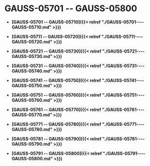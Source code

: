 # GAUSS-05701 -- GAUSS-05800

-   **[GAUSS-05701 -- GAUSS-05710]({{< relref "./GAUSS-05701----GAUSS-05710.md" >}})**

-   **[GAUSS-05711 -- GAUSS-05720]({{< relref "./GAUSS-05711----GAUSS-05720.md" >}})**

-   **[GAUSS-05721 -- GAUSS-05730]({{< relref "./GAUSS-05721----GAUSS-05730.md" >}})**

-   **[GAUSS-05731 -- GAUSS-05740]({{< relref "./GAUSS-05731----GAUSS-05740.md" >}})**

-   **[GAUSS-05741 -- GAUSS-05750]({{< relref "./GAUSS-05741----GAUSS-05750.md" >}})**

-   **[GAUSS-05751 -- GAUSS-05760]({{< relref "./GAUSS-05751----GAUSS-05760.md" >}})**

-   **[GAUSS-05761 -- GAUSS-05770]({{< relref "./GAUSS-05761----GAUSS-05770.md" >}})**

-   **[GAUSS-05771 -- GAUSS-05780]({{< relref "./GAUSS-05771----GAUSS-05780.md" >}})**

-   **[GAUSS-05781 -- GAUSS-05790]({{< relref "./GAUSS-05781----GAUSS-05790.md" >}})**

-   **[GAUSS-05791 -- GAUSS-05800]({{< relref "./GAUSS-05791----GAUSS-05800.md" >}})**
